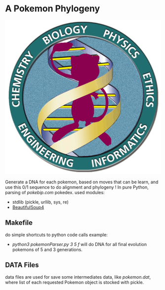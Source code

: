 # A Pokemon Phylogeny

![logomew2](data/LogoMew2.png)

Generate a DNA for each pokemon, based on moves that can be learn, and use this 0/1 sequence to do alignment and phylogeny !
In pure Python, parsing of _pokebip.com_ pokedex.
used modules:
- stdlib (pickle, urllib, sys, re)
- [BeautifulSoup4](https://pypi.python.org/pypi/beautifulsoup4)

## Makefile
do simple shortcuts to python code calls
example:
- *python3 pokemonParser.py 3 5 f* will do DNA for all final evolution pokemons of 5 and 3 generations.

## DATA Files
data files are used for save some intermediates data, like *pokemon.dat*, where list of each requested Pokemon object is stocked with pickle.



